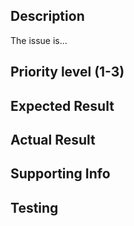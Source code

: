 ## Description

The issue is...

## Priority level (1-3)

## Expected Result

## Actual Result

## Supporting Info

## Testing